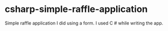 # csharp-simple-raffle-application

Simple raffle application I did using a form.
I used C # while writing the app.

